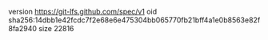 version https://git-lfs.github.com/spec/v1
oid sha256:14dbb1e42fcdc7f2e68e6e475304bb065770fb21bff4a1e0b8563e82f8fa2940
size 22816
